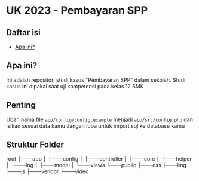 # UK 2023 - Pembayaran SPP

## Daftar isi
- [Apa ini?](#apa-ini)

## Apa ini?
Ini adalah repositori studi kasus "Pembayaran SPP" dalam sekolah. Studi kasus ini dipakai saat uji kompetensi pada kelas 12 SMK

## Penting
Ubah nama file `app/config/config.example` menjadi `app/src/config.php` dan isikan sesuai data kamu
Jangan lupa untuk import sql ke database kamu

## Struktur Folder
root
├───app
│   ├───config
│   ├───controller
│   ├───core
│   ├───helper
│   ├───log
│   ├───model
│   └───views
└───public
    ├───css
    ├───img
    ├───js
    ├───vendor
    └───video
    